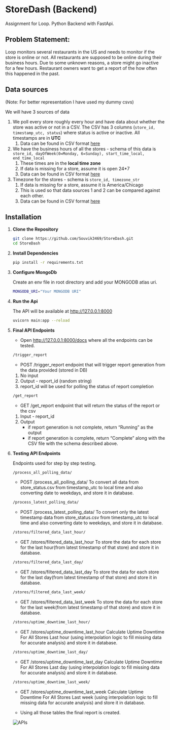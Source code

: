 # StoreDash (Backend)
Assignment for Loop. Python Backend with FastApi.
## Problem Statement:
Loop monitors several restaurants in the US and needs to monitor if the store is online or not. All restaurants are supposed to be online during their business hours. Due to some unknown reasons, a store might go inactive for a few hours. Restaurant owners want to get a report of the how often this happened in the past.  

## Data sources

(Note: For better representation I have used my dummy csvs)

We will have 3 sources of data 

1. We poll every store roughly every hour and have data about whether the store was active or not in a CSV.  The CSV has 3 columns (`store_id, timestamp_utc, status`) where status is active or inactive.  All timestamps are in **UTC**
    1. Data can be found in CSV format [here](https://github.com/Souvik3469/loop/blob/main/data/store_status.csv)
2. We have the business hours of all the stores - schema of this data is `store_id, dayOfWeek(0=Monday, 6=Sunday), start_time_local, end_time_local`
    1. These times are in the **local time zone**
    2. If data is missing for a store, assume it is open 24*7
    3. Data can be found in CSV format [here](https://github.com/Souvik3469/loop/blob/main/data/business_hours.csv)
3. Timezone for the stores - schema is `store_id, timezone_str` 
    1. If data is missing for a store, assume it is America/Chicago
    2. This is used so that data sources 1 and 2 can be compared against each other. 
    3. Data can be found in CSV format [here](https://github.com/Souvik3469/loop/blob/main/data/store_timezones.csv)
   
## Installation

1. **Clone the Repository**

   ```bash
   git clone https://github.com/Souvik3469/StoreDash.git
   cd StoreDash

2. **Install Dependencies**

   ```bash
   pip install -r requirements.txt
   
3. **Configure MongoDb**

   Create an env file in root directory and add your MONGODB atlas uri.
   ```bash
   MONGODB_URI="Your MONGODB URI"

4. **Run the Api**

   The API will be available at http://127.0.0.1:8000
   ```bash
   uvicorn main:app --reload
5. **Final API Endpoints**
    - Open http://127.0.0.1:8000/docs where all the endpoints can be tested.
    ```bash
   /trigger_report
    ```
   - POST /trigger_report endpoint that will trigger report generation from the data provided (stored in DB)
    1. No input 
    2. Output - report_id (random string) 
    3. report_id will be used for polling the status of report completion

    ```bash
   /get_report
    ```
   - GET /get_report endpoint that will return the status of the report or the csv
    1. Input - report_id
    2. Output
        - if report generation is not complete, return “Running” as the output
        - if report generation is complete, return “Complete” along with the CSV file with the schema described above.
        
6. **Testing API Endpoints**

    Endpoints used for step by step testing.

     ```bash
   /process_all_polling_data/
    ```
   - POST
    /process_all_polling_data/
    To convert all data from store_status.csv from timestamp_utc to local time and also converting date to weekdays, and store it in database.
    
    ```bash
   /process_latest_polling_data/
    ```
   - POST
    /process_latest_polling_data/
    To convert only the latest timestamp data from store_status.csv from timestamp_utc to local time and also converting date to weekdays, and store it in database.
    
    ```bash
   /stores/filtered_data_last_hour/
    ```
    - GET
    /stores/filtered_data_last_hour
    To store the data for each store for the last hour(from latest timestamp of that store) and store it in database.
    
    ```bash
   /stores/filtered_data_last_day/
    ```
    - GET
    /stores/filtered_data_last_day
    To store the data for each store for the last day(from latest timestamp of that store) and store it in database.
    
    ```bash
   /stores/filtered_data_last_week/
    ```
    - GET
    /stores/filtered_data_last_week
    To store the data for each store for the last week(from latest timestamp of that store) and store it in database.
    
    ```bash
   /stores/uptime_downtime_last_hour/
    ```
    - GET
    /stores/uptime_downtime_last_hour
    Calculate Uptime Downtime For All Stores Last hour (using interpolation logic to fill missing data for accurate analysis) and store it in database.
    
    ```bash
   /stores/uptime_downtime_last_day/
    ```
   - GET
    /stores/uptime_downtime_last_day
    Calculate Uptime Downtime For All Stores Last day (using interpolation logic to fill missing data for accurate analysis) and store it in database.
    
    ```bash
   /stores/uptime_downtime_last_week/
    ```
   - GET
    /stores/uptime_downtime_last_week
    Calculate Uptime Downtime For All Stores Last week (using interpolation logic to fill missing data for accurate analysis) and store it in database.
    
    - Using all those tables the final report is created.

   ![APIs](https://github.com/Souvik3469/loop/blob/main/data/apis.png)

   
